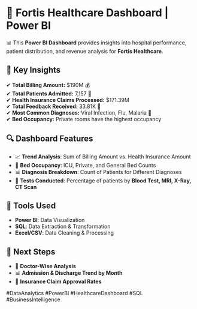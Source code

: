 # 🏥 Fortis Healthcare Dashboard | Power BI

📊 This **Power BI Dashboard** provides insights into hospital performance, patient distribution, and revenue analysis for **Fortis Healthcare**.

## 📌 **Key Insights**
✔ **Total Billing Amount:** $190M 💰  
✔ **Total Patients Admitted:** 7,157 🏥  
✔ **Health Insurance Claims Processed:** $171.39M  
✔ **Total Feedback Received:** 33.81K 📝  
✔ **Most Common Diagnoses:** Viral Infection, Flu, Malaria 🦠  
✔ **Bed Occupancy:** Private rooms have the highest occupancy  

## 🔍 **Dashboard Features**
- 📈 **Trend Analysis**: Sum of Billing Amount vs. Health Insurance Amount  
- 🏥 **Bed Occupancy**: ICU, Private, and General Bed Counts  
- 📊 **Diagnosis Breakdown**: Count of Patients for Different Diagnoses  
- 📑 **Tests Conducted**: Percentage of patients by **Blood Test, MRI, X-Ray, CT Scan**  

## 🔧 **Tools Used**
- **Power BI**: Data Visualization  
- **SQL**: Data Extraction & Transformation  
- **Excel/CSV**: Data Cleaning & Processing  

## 🚀 **Next Steps**
- 📅 **Doctor-Wise Analysis**  
- 📊 **Admission & Discharge Trend by Month**  
- 📌 **Insurance Claim Approval Rates**  

#DataAnalytics #PowerBI #HealthcareDashboard #SQL #BusinessIntelligence  
